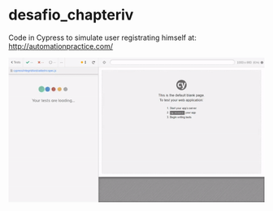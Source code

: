 ﻿# desafio_chapteriv
 
 Code in Cypress to simulate user registrating himself at: http://automationpractice.com/
 
 ![](desafio.gif)
